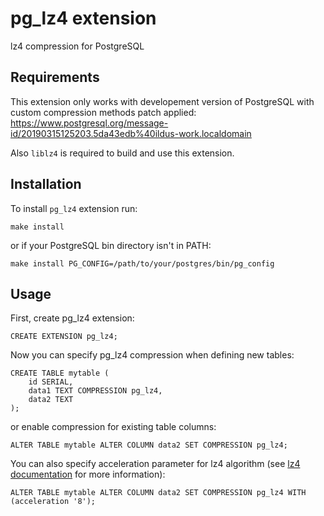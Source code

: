 # pg_lz4 extension

lz4 compression for PostgreSQL

## Requirements

This extension only works with developement version of PostgreSQL with custom compression methods patch applied:
https://www.postgresql.org/message-id/20190315125203.5da43edb%40ildus-work.localdomain

Also `liblz4` is required to build and use this extension.

## Installation

To install `pg_lz4` extension run:

```
make install
```

or if your PostgreSQL bin directory isn't in PATH:

```
make install PG_CONFIG=/path/to/your/postgres/bin/pg_config
```

## Usage

First, create pg_lz4 extension:

```
CREATE EXTENSION pg_lz4;
```

Now you can specify pg_lz4 compression when defining new tables:

```
CREATE TABLE mytable (
	id SERIAL,
	data1 TEXT COMPRESSION pg_lz4,
	data2 TEXT
);
```

or enable compression for existing table columns:

```
ALTER TABLE mytable ALTER COLUMN data2 SET COMPRESSION pg_lz4;
```

You can also specify acceleration parameter for lz4 algorithm (see [lz4 documentation](https://github.com/lz4/lz4) for more information):

```
ALTER TABLE mytable ALTER COLUMN data2 SET COMPRESSION pg_lz4 WITH (acceleration '8');
```
